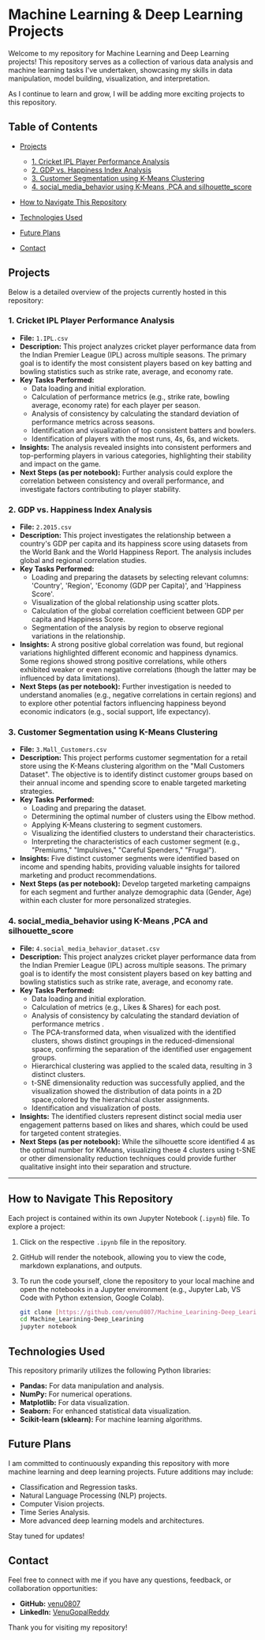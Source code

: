 # Machine Learning & Deep Learning Projects

Welcome to my repository for Machine Learning and Deep Learning projects! This repository serves as a collection of various data analysis and machine learning tasks I've undertaken, showcasing my skills in data manipulation, model building, visualization, and interpretation.

As I continue to learn and grow, I will be adding more exciting projects to this repository.

## Table of Contents

- [Projects](#projects)
  - [1. Cricket IPL Player Performance Analysis](#1-cricket-ipl-player-performance-analysis)
  - [2. GDP vs. Happiness Index Analysis](#2-gdp-vs-happiness-index-analysis)
  - [3. Customer Segmentation using K-Means Clustering](#3-customer-segmentation-using-k-means-clustering)
  - [4. social_media_behavior using K-Means ,PCA and silhouette_score](#4-social_media_behavior-using-K-Means-PCA-and-silhouette_score)
    
- [How to Navigate This Repository](#how-to-navigate-this-repository)
- [Technologies Used](#technologies-used)
- [Future Plans](#future-plans)
- [Contact](#contact)

## Projects

Below is a detailed overview of the projects currently hosted in this repository:

### 1. Cricket IPL Player Performance Analysis

* **File:** `1.IPL.csv`
* **Description:** This project analyzes cricket player performance data from the Indian Premier League (IPL) across multiple seasons. The primary goal is to identify the most consistent players based on key batting and bowling statistics such as strike rate, average, and economy rate.
* **Key Tasks Performed:**
    * Data loading and initial exploration.
    * Calculation of performance metrics (e.g., strike rate, bowling average, economy rate) for each player per season.
    * Analysis of consistency by calculating the standard deviation of performance metrics across seasons.
    * Identification and visualization of top consistent batters and bowlers.
    * Identification of players with the most runs, 4s, 6s, and wickets.
* **Insights:** The analysis revealed insights into consistent performers and top-performing players in various categories, highlighting their stability and impact on the game.
* **Next Steps (as per notebook):** Further analysis could explore the correlation between consistency and overall performance, and investigate factors contributing to player stability.

### 2. GDP vs. Happiness Index Analysis

* **File:** `2.2015.csv`
* **Description:** This project investigates the relationship between a country's GDP per capita and its happiness score using datasets from the World Bank and the World Happiness Report. The analysis includes global and regional correlation studies.
* **Key Tasks Performed:**
    * Loading and preparing the datasets by selecting relevant columns: 'Country', 'Region', 'Economy (GDP per Capita)', and 'Happiness Score'.
    * Visualization of the global relationship using scatter plots.
    * Calculation of the global correlation coefficient between GDP per capita and Happiness Score.
    * Segmentation of the analysis by region to observe regional variations in the relationship.
* **Insights:** A strong positive global correlation was found, but regional variations highlighted different economic and happiness dynamics. Some regions showed strong positive correlations, while others exhibited weaker or even negative correlations (though the latter may be influenced by data limitations).
* **Next Steps (as per notebook):** Further investigation is needed to understand anomalies (e.g., negative correlations in certain regions) and to explore other potential factors influencing happiness beyond economic indicators (e.g., social support, life expectancy).

### 3. Customer Segmentation using K-Means Clustering

* **File:** `3.Mall_Customers.csv`
* **Description:** This project performs customer segmentation for a retail store using the K-Means clustering algorithm on the "Mall Customers Dataset". The objective is to identify distinct customer groups based on their annual income and spending score to enable targeted marketing strategies.
* **Key Tasks Performed:**
    * Loading and preparing the dataset.
    * Determining the optimal number of clusters using the Elbow method.
    * Applying K-Means clustering to segment customers.
    * Visualizing the identified clusters to understand their characteristics.
    * Interpreting the characteristics of each customer segment (e.g., "Premiums," "Impulsives," "Careful Spenders," "Frugal").
* **Insights:** Five distinct customer segments were identified based on income and spending habits, providing valuable insights for tailored marketing and product recommendations.
* **Next Steps (as per notebook):** Develop targeted marketing campaigns for each segment and further analyze demographic data (Gender, Age) within each cluster for more personalized strategies.

### 4. social_media_behavior using K-Means ,PCA and silhouette_score

* **File:** `4.social_media_behavior_dataset.csv`
* **Description:** This project analyzes cricket player performance data from the Indian Premier League (IPL) across multiple seasons. The primary goal is to identify the most consistent players based on key batting and bowling statistics such as strike rate, average, and economy rate.
* **Key Tasks Performed:**
    * Data loading and initial exploration.
    * Calculation of  metrics (e.g., Likes & Shares) for each post.
    * Analysis of consistency by calculating the standard deviation of performance metrics .
    * The PCA-transformed data, when visualized with the identified clusters, shows distinct          groupings in the reduced-dimensional space, confirming the separation of the identified         user engagement groups.
    * Hierarchical clustering was applied to the scaled data, resulting in 3 distinct clusters.
    * t-SNE dimensionality reduction was successfully applied, and the visualization showed the       distribution of data points in a 2D space,colored by the hierarchical cluster assignments.
    * Identification and visualization of posts.
* **Insights:** The identified clusters represent distinct social media user engagement patterns based on likes and shares, which could be used for targeted content strategies.
* **Next Steps (as per notebook):** While the silhouette score identified 4 as the optimal number for KMeans, visualizing these 4 clusters using t-SNE or other dimensionality reduction techniques could provide further qualitative insight into their separation and structure.

---

## How to Navigate This Repository

Each project is contained within its own Jupyter Notebook (`.ipynb`) file. To explore a project:

1.  Click on the respective `.ipynb` file in the repository.
2.  GitHub will render the notebook, allowing you to view the code, markdown explanations, and outputs.
3.  To run the code yourself, clone the repository to your local machine and open the notebooks in a Jupyter environment (e.g., Jupyter Lab, VS Code with Python extension, Google Colab).

    ```bash
    git clone [https://github.com/venu0807/Machine_Learining-Deep_Learining.git](https://github.com/venu0807/Machine_Learining-Deep_Learining.git)
    cd Machine_Learining-Deep_Learining
    jupyter notebook
    ```

## Technologies Used

This repository primarily utilizes the following Python libraries:

* **Pandas:** For data manipulation and analysis.
* **NumPy:** For numerical operations.
* **Matplotlib:** For data visualization.
* **Seaborn:** For enhanced statistical data visualization.
* **Scikit-learn (sklearn):** For machine learning algorithms.

## Future Plans

I am committed to continuously expanding this repository with more machine learning and deep learning projects. Future additions may include:

* Classification and Regression tasks.
* Natural Language Processing (NLP) projects.
* Computer Vision projects.
* Time Series Analysis.
* More advanced deep learning models and architectures.

Stay tuned for updates!

## Contact

Feel free to connect with me if you have any questions, feedback, or collaboration opportunities:

* **GitHub:** [venu0807](https://github.com/venu0807)
* **LinkedIn:** [VenuGopalReddy](https://www.linkedin.com/in/venu-gopal-reddy-palugulla-4948b8258/)

Thank you for visiting my repository!
